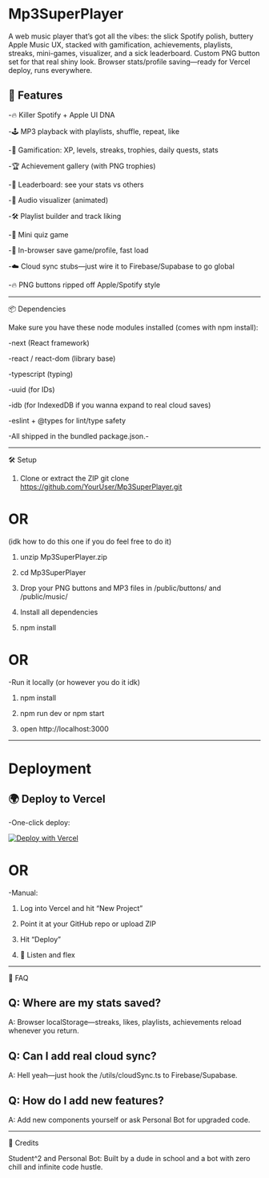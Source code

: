 # Mp3SuperPlayer
A web music player that’s got all the vibes: the slick Spotify polish, buttery Apple Music UX, stacked with gamification, achievements, playlists, streaks, mini-games, visualizer, and a sick leaderboard. Custom PNG button set for that real shiny look. Browser stats/profile saving—ready for Vercel deploy, runs everywhere.



🚀 Features
--------------------------------------------------------------------------------------
-🔥 Killer Spotify + Apple UI DNA

-🕹️ MP3 playback with playlists, shuffle, repeat, like

-🍕 Gamification: XP, levels, streaks, trophies, daily quests, stats

-🏆 Achievement gallery (with PNG trophies)

-🥇 Leaderboard: see your stats vs others

-🎨 Audio visualizer (animated)

-🛠️ Playlist builder and track liking

-🧠 Mini quiz game

-💾 In-browser save game/profile, fast load

-☁️ Cloud sync stubs—just wire it to Firebase/Supabase to go global

-🔥 PNG buttons ripped off Apple/Spotify style


--------------------------------------------------------------------------------------


📦 Dependencies

Make sure you have these node modules installed (comes with npm install):

-next (React framework)

-react / react-dom (library base)

-typescript (typing)

-uuid (for IDs)

-idb (for IndexedDB if you wanna expand to real cloud saves)

-eslint + @types for lint/type safety

-All shipped in the bundled package.json.-

--------------------------------------------------------------------------------------

🛠️ Setup

1. Clone or extract the ZIP
git clone https://github.com/YourUser/Mp3SuperPlayer.git
# OR 
(idk how to do this one if you do feel free to do it)
1. unzip Mp3SuperPlayer.zip
2. cd Mp3SuperPlayer

3. Drop your PNG buttons and MP3 files in /public/buttons/ and /public/music/
4. Install all dependencies
5. npm install

# OR

-Run it locally (or however you do it idk)

1. npm install

2. npm run dev or npm start

3. open http://localhost:3000

--------------------------------------------------------------------------------------

<h1>Deployment</h1>

🌍 Deploy to Vercel
-------------------
-One-click deploy:

[![Deploy with Vercel](https://vercel.com/button)](https://vercel.com/new/clone?repository-url=https%3A%2F%2Fgithub.com%2FElite4EverX%2FMp3SuperPlayer)


# OR

-Manual:

1. Log into Vercel and hit “New Project”

2. Point it at your GitHub repo or upload ZIP

3. Hit “Deploy”

4. 🎉 Listen and flex

--------------------------------------------------------------------------------------

🧠 FAQ

Q: Where are my stats saved?
---------------------------- 
  A: Browser localStorage—streaks, likes, playlists, achievements reload whenever you return.

Q: Can I add real cloud sync?
 ----------------------------
  A: Hell yeah—just hook the /utils/cloudSync.ts to Firebase/Supabase.

Q: How do I add new features?
 ----------------------------
  A: Add new components yourself or ask Personal Bot for upgraded code.

--------------------------------------------------------------------------------------

🤘 Credits

Student^2 and Personal Bot: Built by a dude in school and a bot with zero chill and infinite code hustle.
